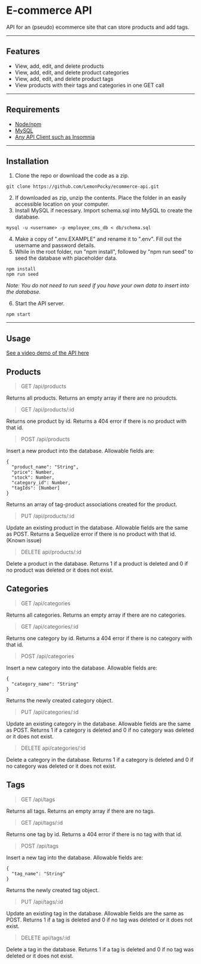 # E-commerce API
API for an (pseudo) ecommerce site that can store products and add tags.

--- 

## Features
- View, add, edit, and delete products
- View, add, edit, and delete product categories
- View, add, edit, and delete product tags
- View products with their tags and categories in one GET call

---

## Requirements
- [Node/npm](https://docs.npmjs.com/downloading-and-installing-node-js-and-npm)
- [MySQL](https://dev.mysql.com/downloads/mysql/)
- [Any API Client such as Insomnia](https://insomnia.rest/download)

---

## Installation
1. Clone the repo or download the code as a zip.   
```
git clone https://github.com/LemonPocky/ecommerce-api.git
```
2. If downloaded as zip, unzip the contents. Place the folder in an easily accessible location on your computer.
3. Install MySQL if necessary. Import schema.sql into MySQL to create the database.
```
mysql -u <username> -p employee_cms_db < db/schema.sql
```

4. Make a copy of ".env.EXAMPLE" and rename it to ".env". Fill out the username and password details.
5. While in the root folder, run "npm install", followed by "npm run seed" to seed the database with placeholder data.
```
npm install
npm run seed
```
*Note: You do not need to run seed if you have your own data to insert into the database.*

6. Start the API server.
```
npm start
```

---

## Usage

[See a video demo of the API here](https://streamable.com/13yi58)

## Products

> GET /api/products

Returns all products. Returns an empty array if there are no proudcts.

> GET /api/products/:id

Returns one product by id. Returns a 404 error if there is no product with that id.

> POST /api/products

Insert a new product into the database. Allowable fields are:
```
{
  "product_name": "String",
  "price": Number,
  "stock": Number,
  "category_id": Number,
  "tagIds": [Number]
}
```
Returns an array of tag-product associations created for the product.

> PUT /api/products/:id

Update an existing product in the database. Allowable fields are the same as POST. Returns a Sequelize error if there is no product with that id. (Known issue)

> DELETE api/products/:id

Delete a product in the database. Returns 1 if a product is deleted and 0 if no product was deleted or it does not exist.

## Categories

> GET /api/categories

Returns all categories. Returns an empty array if there are no categories.

> GET /api/categories/:id

Returns one category by id. Returns a 404 error if there is no category with that id.

> POST /api/categories

Insert a new category into the database. Allowable fields are:
```
{
  "category_name": "String"
}
```
Returns the newly created category object.

> PUT /api/categories/:id

Update an existing category in the database. Allowable fields are the same as POST. Returns 1 if a category is deleted and 0 if no category was deleted or it does not exist.

> DELETE api/categories/:id

Delete a category in the database. Returns 1 if a category is deleted and 0 if no category was deleted or it does not exist.

## Tags

> GET /api/tags

Returns all tags. Returns an empty array if there are no tags.

> GET /api/tags/:id

Returns one tag by id. Returns a 404 error if there is no tag with that id.

> POST /api/tags

Insert a new tag into the database. Allowable fields are:
```
{
  "tag_name": "String"
}
```
Returns the newly created tag object.

> PUT /api/tags/:id

Update an existing tag in the database. Allowable fields are the same as POST. Returns 1 if a tag is deleted and 0 if no tag was deleted or it does not exist.

> DELETE api/tags/:id

Delete a tag in the database. Returns 1 if a tag is deleted and 0 if no tag was deleted or it does not exist.